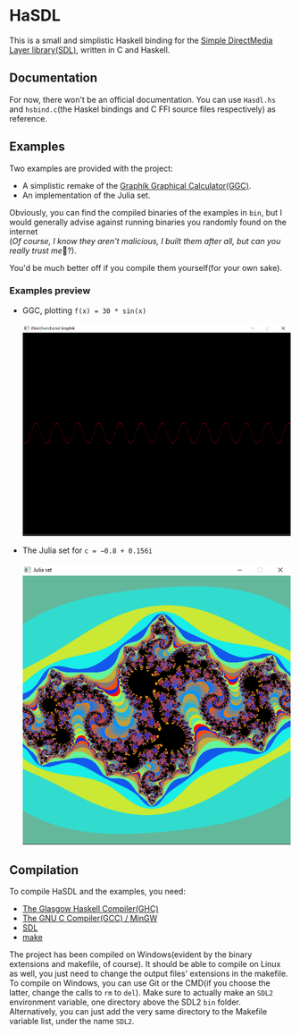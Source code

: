 # HaSDL
This is a small and simplistic Haskell binding for the [Simple DirectMedia Layer library(SDL)](https://www.libsdl.org/), 
written in C and Haskell.

## Documentation
For now, there won't be an official documentation. You can use `Hasdl.hs` and `hsbind.c`(the Haskel bindings and C FFI source files respectively)
as reference.

## Examples
Two examples are provided with the project:
- A simplistic remake of the [Graphík Graphical Calculator(GGC)](https://github.com/generot/graphik-compiler-and-utilities).
- An implementation of the Julia set.

Obviously, you can find the compiled binaries of the examples in `bin`, but I would generally 
advise against running binaries you randomly found on the internet<br>
(*Of course, I know they aren't malicious, I built them after all, but can you really trust me*🤔?).


You'd be much better off if you compile them yourself(for your own sake).

### Examples preview
- GGC, plotting `f(x) = 30 * sin(x)`
<br><br>
![GGC](./img/ggc_sin.png)

- The Julia set for `c = −0.8 + 0.156i`
<br><br>
![Julia](./img/jset.png)

## Compilation
To compile HaSDL and the examples, you need:
- [The Glasgow Haskell Compiler(GHC)](https://www.haskell.org/ghc/)
- [The GNU C Compiler(GCC) / MinGW](https://gcc.gnu.org/)
- [SDL](https://www.libsdl.org/download-2.0.php)
- [make](https://www.gnu.org/software/make/)

The project has been compiled on Windows(evident by the binary extensions and makefile, of course). It should be able to compile on Linux as well, you just need to change the output files' extensions in the makefile. To compile on Windows, you can use Git or the CMD(if you choose the latter, change the calls to `rm` to `del`). Make sure to actually make an `SDL2` environment variable, one directory above the SDL2 `bin` folder. Alternatively, you can just add the very same directory to the Makefile variable list, under the name `SDL2`.